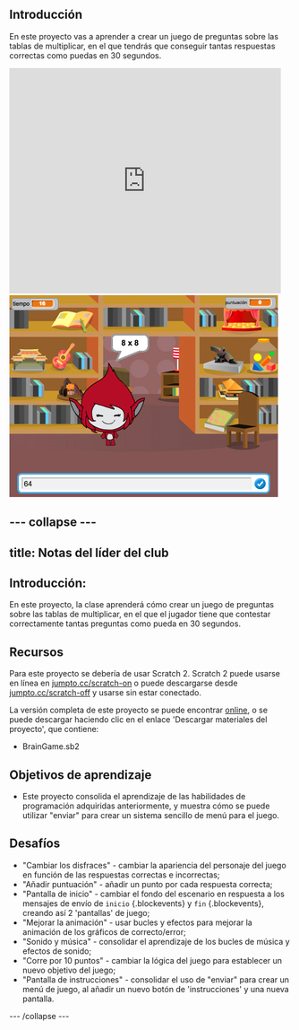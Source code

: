 ## Introducción

En este proyecto vas a aprender a crear un juego de preguntas sobre las tablas de multiplicar, en el que tendrás que conseguir tantas respuestas correctas como puedas en 30 segundos.

<div class="scratch-preview">
  <iframe allowtransparency="true" width="485" height="402" src="https://scratch.mit.edu/projects/embed/42225768/?autostart=false" frameborder="0"></iframe>
  <img src="images/brain-final.png">
</div>

--- collapse ---
---
title: Notas del líder del club
---


## Introducción:
En este proyecto, la clase aprenderá cómo crear un juego de preguntas sobre las tablas de multiplicar, en el que el jugador tiene que contestar correctamente tantas preguntas como pueda en 30 segundos.

## Recursos
Para este proyecto se debería de usar Scratch 2. Scratch 2 puede usarse en línea en [jumpto.cc/scratch-on](http://jumpto.cc/scratch-on) o puede descargarse desde [jumpto.cc/scratch-off](http://jumpto.cc/scratch-off) y usarse sin estar conectado.

La versión completa de este proyecto se puede encontrar <a href="http://scratch.mit.edu/projects/42225768/#editor">online</a>, o se puede descargar haciendo clic en el enlace 'Descargar materiales del proyecto', que contiene:

+ BrainGame.sb2

## Objetivos de aprendizaje
+ Este proyecto consolida el aprendizaje de las habilidades de programación adquiridas anteriormente, y muestra cómo se puede utilizar "enviar" para crear un sistema sencillo de menú para el juego. 

## Desafíos
+ "Cambiar los disfraces" - cambiar la apariencia del personaje del juego en función de las respuestas correctas e incorrectas;
+ "Añadir puntuación" - añadir un punto por cada respuesta correcta;
+ "Pantalla de inicio" - cambiar el fondo del escenario en respuesta a los mensajes de envío de `inicio` {.blockevents} y `fin` {.blockevents}, creando así 2 'pantallas' de juego;
+ "Mejorar la animación" - usar bucles y efectos para mejorar la animación de los gráficos de correcto/error;
+ "Sonido y música" - consolidar el aprendizaje de los bucles de música y efectos de sonido;
+ "Corre por 10 puntos" - cambiar la lógica del juego para establecer un nuevo objetivo del juego;
+ "Pantalla de instrucciones" - consolidar el uso de "enviar" para crear un menú de juego, al añadir un nuevo botón de 'instrucciones' y una nueva pantalla.



--- /collapse ---